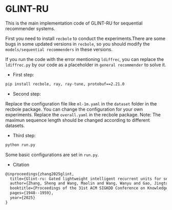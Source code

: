 # GLINT-RU
This is the main implementation code of GLINT-RU for sequential recommender systems.

First you need to install `recbole` to conduct the experiments.There are some bugs in some updated versions in `recbole`, so you should modify the `models/sequential recommenders` in these versions.

If you run the code with the error mentioning `ldiffrec`, you can replace the `ldiffrec.py` by our code as a placeholder in `general recommender` to solve it.
- First step:
```bash
pip install recbole, ray, ray-tune, protobuf==2.21.0
```
- Second step:

Replace the configuration file like `ml-1m.yaml` in the `dataset` folder in the recbole package.
You can change the configuration for your own experiments.
Replace the `overall.yaml` in the recbole package.
Note: The maximun sequence length should be changed according to different datasets.
- Third step:
```bash
python run.py
```
Some basic configurations are set in `run.py`. 

- Citation
```latex
@inproceedings{zhang2025glint,
  title={Glint-ru: Gated lightweight intelligent recurrent units for sequential recommender systems},
  author={Zhang, Sheng and Wang, Maolin and Wang, Wanyu and Gao, Jingtong and Zhao, Xiangyu and Yang, Yu and Wei, Xuetao and Liu, Zitao and Xu, Tong},
  booktitle={Proceedings of the 31st ACM SIGKDD Conference on Knowledge Discovery and Data Mining V. 1},
  pages={1948--1959},
  year={2025}
}
```

